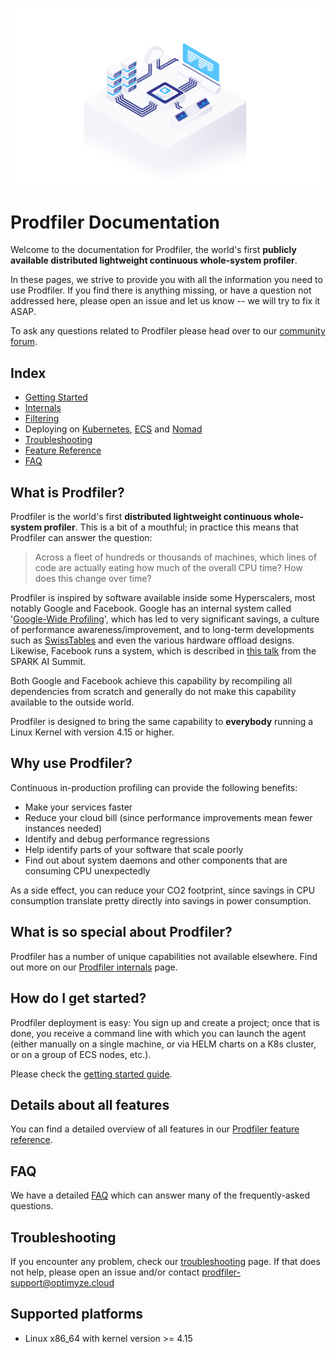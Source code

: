 ![alt text](./pictures/prev-prodfiler_login2.png)

# Prodfiler Documentation

Welcome to the documentation for Prodfiler, the world's first **publicly available distributed
lightweight continuous whole-system profiler**.

In these pages, we strive to provide you with all the information you need to use Prodfiler. If you
find there is anything missing, or have a question not addressed here, please open an issue and
let us know -- we will try to fix it ASAP.

To ask any questions related to Prodfiler please head over to our [community forum](https://community.prodfiler.com).

## Index

* [Getting Started](getting-started.md)
* [Internals](internals.md)
* [Filtering](filtering.md)
* Deploying on [Kubernetes](kubernetes.md), [ECS](ecs.md) and [Nomad](nomad.md)
* [Troubleshooting](troubleshooting.md)
* [Feature Reference](feature-reference.md)
* [FAQ](faq.md)

## What is Prodfiler?

Prodfiler is the world's first **distributed lightweight continuous whole-system profiler**. This is
a bit of a mouthful; in practice this means that Prodfiler can answer the question:

> Across a fleet of hundreds or thousands of machines, which lines of code are actually eating how
> much of the overall CPU time? How does this change over time?

Prodfiler is inspired by software available inside some Hyperscalers, most notably Google and
Facebook. Google has an internal system called
'[Google-Wide Profiling](https://research.google/pubs/pub36575/)', which has led to very significant
savings, a culture of performance awareness/improvement, and to long-term developments such as
[SwissTables](https://abseil.io/about/design/swisstables) and even the various hardware offload
designs. Likewise, Facebook runs a system, which is described in
[this talk](https://databricks.com/session_eu19/using-production-profiles-to-guide-optimizations)
from the SPARK AI Summit.

Both Google and Facebook achieve this capability by recompiling all dependencies from scratch and
generally do not make this capability available to the outside world.

Prodfiler is designed to bring the same capability to **everybody** running a Linux Kernel with version 4.15 or higher.

## Why use Prodfiler?

Continuous in-production profiling can provide the following benefits:
 * Make your services faster
 * Reduce your cloud bill (since performance improvements mean fewer instances needed)
 * Identify and debug performance regressions
 * Help identify parts of your software that scale poorly
 * Find out about system daemons and other components that are consuming CPU unexpectedly

As a side effect, you can reduce your CO2 footprint, since savings in CPU consumption translate
pretty directly into savings in power consumption.

## What is so special about Prodfiler?

Prodfiler has a number of unique capabilities not available elsewhere. Find out more on our
[Prodfiler internals](internals.md) page. 

## How do I get started?

Prodfiler deployment is easy: You sign up and create a project; once that is done, you receive
a command line with which you can launch the agent (either manually on a single machine, or via
HELM charts on a K8s cluster, or on a group of ECS nodes, etc.).

Please check the [getting started guide](getting-started.md).

## Details about all features

You can find a detailed overview of all features in our
[Prodfiler feature reference](feature-reference.md).

## FAQ

We have a detailed [FAQ](faq.md) which can answer many of the frequently-asked questions.

## Troubleshooting

If you encounter any problem, check our [troubleshooting](troubleshooting.md) page. If that does
not help, please open an issue and/or contact prodfiler-support@optimyze.cloud

## Supported platforms

* Linux x86_64 with kernel version >= 4.15

